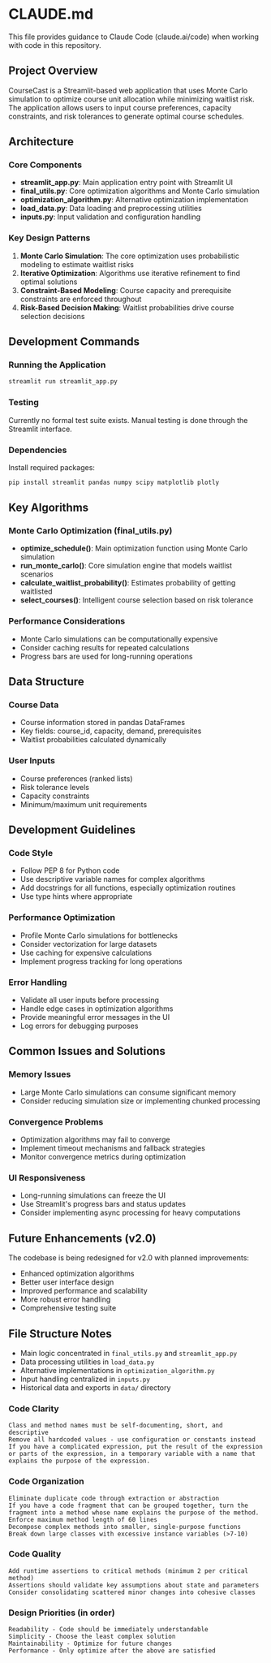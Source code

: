 # CLAUDE.md

This file provides guidance to Claude Code (claude.ai/code) when working with code in this repository.

## Project Overview

CourseCast is a Streamlit-based web application that uses Monte Carlo simulation to optimize course unit allocation while minimizing waitlist risk. The application allows users to input course preferences, capacity constraints, and risk tolerances to generate optimal course schedules.

## Architecture

### Core Components

- **streamlit_app.py**: Main application entry point with Streamlit UI
- **final_utils.py**: Core optimization algorithms and Monte Carlo simulation
- **optimization_algorithm.py**: Alternative optimization implementation
- **load_data.py**: Data loading and preprocessing utilities
- **inputs.py**: Input validation and configuration handling

### Key Design Patterns

1. **Monte Carlo Simulation**: The core optimization uses probabilistic modeling to estimate waitlist risks
2. **Iterative Optimization**: Algorithms use iterative refinement to find optimal solutions
3. **Constraint-Based Modeling**: Course capacity and prerequisite constraints are enforced throughout
4. **Risk-Based Decision Making**: Waitlist probabilities drive course selection decisions

## Development Commands

### Running the Application
```bash
streamlit run streamlit_app.py
```

### Testing
Currently no formal test suite exists. Manual testing is done through the Streamlit interface.

### Dependencies
Install required packages:
```bash
pip install streamlit pandas numpy scipy matplotlib plotly
```

## Key Algorithms

### Monte Carlo Optimization (final_utils.py)
- **optimize_schedule()**: Main optimization function using Monte Carlo simulation
- **run_monte_carlo()**: Core simulation engine that models waitlist scenarios
- **calculate_waitlist_probability()**: Estimates probability of getting waitlisted
- **select_courses()**: Intelligent course selection based on risk tolerance

### Performance Considerations
- Monte Carlo simulations can be computationally expensive
- Consider caching results for repeated calculations
- Progress bars are used for long-running operations

## Data Structure

### Course Data
- Course information stored in pandas DataFrames
- Key fields: course_id, capacity, demand, prerequisites
- Waitlist probabilities calculated dynamically

### User Inputs
- Course preferences (ranked lists)
- Risk tolerance levels
- Capacity constraints
- Minimum/maximum unit requirements

## Development Guidelines

### Code Style
- Follow PEP 8 for Python code
- Use descriptive variable names for complex algorithms
- Add docstrings for all functions, especially optimization routines
- Use type hints where appropriate

### Performance Optimization
- Profile Monte Carlo simulations for bottlenecks
- Consider vectorization for large datasets
- Use caching for expensive calculations
- Implement progress tracking for long operations

### Error Handling
- Validate all user inputs before processing
- Handle edge cases in optimization algorithms
- Provide meaningful error messages in the UI
- Log errors for debugging purposes

## Common Issues and Solutions

### Memory Issues
- Large Monte Carlo simulations can consume significant memory
- Consider reducing simulation size or implementing chunked processing

### Convergence Problems
- Optimization algorithms may fail to converge
- Implement timeout mechanisms and fallback strategies
- Monitor convergence metrics during optimization

### UI Responsiveness
- Long-running simulations can freeze the UI
- Use Streamlit's progress bars and status updates
- Consider implementing async processing for heavy computations

## Future Enhancements (v2.0)

The codebase is being redesigned for v2.0 with planned improvements:
- Enhanced optimization algorithms
- Better user interface design
- Improved performance and scalability
- More robust error handling
- Comprehensive testing suite

## File Structure Notes

- Main logic concentrated in `final_utils.py` and `streamlit_app.py`
- Data processing utilities in `load_data.py`
- Alternative implementations in `optimization_algorithm.py`
- Input handling centralized in `inputs.py`
- Historical data and exports in `data/` directory

### Code Clarity

    Class and method names must be self-documenting, short, and descriptive
    Remove all hardcoded values - use configuration or constants instead
    If you have a complicated expression, put the result of the expression or parts of the expression, in a temporary variable with a name that explains the purpose of the expression.

### Code Organization

    Eliminate duplicate code through extraction or abstraction
    If you have a code fragment that can be grouped together, turn the fragment into a method whose name explains the purpose of the method.
    Enforce maximum method length of 60 lines
    Decompose complex methods into smaller, single-purpose functions
    Break down large classes with excessive instance variables (>7-10)

### Code Quality

    Add runtime assertions to critical methods (minimum 2 per critical method)
    Assertions should validate key assumptions about state and parameters
    Consider consolidating scattered minor changes into cohesive classes

### Design Priorities (in order)

    Readability - Code should be immediately understandable
    Simplicity - Choose the least complex solution
    Maintainability - Optimize for future changes
    Performance - Only optimize after the above are satisfied
